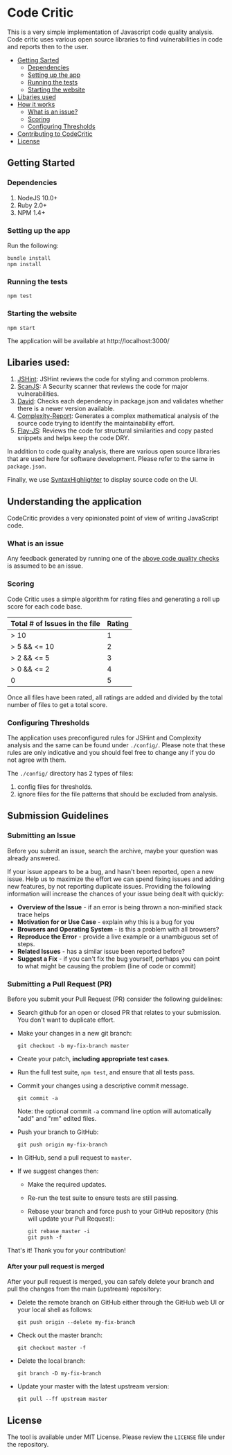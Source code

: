 # Code Critic

This is a very simple implementation of Javascript code quality analysis. Code critic uses various open source libraries to find vulnerabilities in code and reports then to the user.

* [Getting Sarted](#getting-started)
    * [Dependencies](#dependencies)
    *  [Setting up the app](#setting-up-the-app)
    *  [Running the tests](#running-the-tests)
    *  [Starting the website](#starting-the-website)
* [Libaries used](#libaries-used)
* [How it works](#understanding-the-application)
    *  [What is an issue?](#what-is-an-issue)
    *  [Scoring](#scoring)
    *  [Configuring Thresholds](#configuring-thresholds)
* [Contributing to CodeCritic](#submission-guidelines)
* [License](#license)

## Getting Started
### Dependencies

1. NodeJS 10.0+
2. Ruby 2.0+
3. NPM 1.4+

### Setting up the app
Run the following:

```
bundle install
npm install
```

### Running the tests

```
npm test
```

### Starting the website

```
npm start
```

The application will be available at http://localhost:3000/


## Libaries used:

1. [JSHint](http://jshint.com): JSHint reviews the code for styling and common problems.
2. [ScanJS](https://github.com/mozilla/scanjs): A Security scanner that reviews the code for major vulnerabilities.
3. [David](https://github.com/alanshaw/david): Checks each dependency in package.json and validates whether there is a newer version available.
4. [Complexity-Report](https://www.npmjs.com/package/complexity-report): Generates a complex mathematical analysis of the source code trying to identify the maintainability effort.
5. [Flay-JS](https://github.com/UncleGene/flay-js): Reviews the code for structural similarities and copy pasted snippets and helps keep the code DRY.

In addition to code quality analysis, there are various open source libraries that are used here for software development. Please refer to the same in `package.json`.

Finally, we use [SyntaxHighlighter](http://alexgorbatchev.com/SyntaxHighlighter/) to display source code on the UI.

## Understanding the application

CodeCritic provides a very opinionated point of view of writing JavaScript code. 

### What is an issue
Any feedback generated by running one of the [above code quality checks](#libaries-used) is assumed to be an issue.

### Scoring
Code Critic uses a simple algorithm for rating files and generating a roll up score for each code base.

Total # of Issues in the file | Rating 
-------------------------------| ------------
 > 10 | 1 
 > 5 && <= 10 | 2 
 > 2 && <= 5 | 3 
 > 0 && <= 2 | 4 
 0 | 5 

Once all files have been rated, all ratings are added and divided by the total number of files to get a total score.

### Configuring Thresholds

The application uses preconfigured rules for JSHint and Complexity analysis and the same can be found under `./config/`. Please note that these rules are only indicative and you should feel free to change any if you do not agree with them.

The `./config/` directory has 2 types of files:

1. config files for thresholds.
2. ignore files for the file patterns that should be excluded from analysis.


## Submission Guidelines

### Submitting an Issue
Before you submit an issue, search the archive, maybe your question was already answered.

If your issue appears to be a bug, and hasn't been reported, open a new issue.
Help us to maximize the effort we can spend fixing issues and adding new
features, by not reporting duplicate issues.  Providing the following information will increase the
chances of your issue being dealt with quickly:

* **Overview of the Issue** - if an error is being thrown a non-minified stack trace helps
* **Motivation for or Use Case** - explain why this is a bug for you
* **Browsers and Operating System** - is this a problem with all browsers?
* **Reproduce the Error** - provide a live example or a unambiguous set of steps.
* **Related Issues** - has a similar issue been reported before?
* **Suggest a Fix** - if you can't fix the bug yourself, perhaps you can point to what might be
  causing the problem (line of code or commit)

### Submitting a Pull Request (PR)
Before you submit your Pull Request (PR) consider the following guidelines:

* Search github for an open or closed PR that relates to your submission. You don't want to duplicate effort.
* Make your changes in a new git branch:

     ```
     git checkout -b my-fix-branch master
     ```

* Create your patch, **including appropriate test cases**.
* Run the full test suite, `npm test`, and ensure that all tests pass.
* Commit your changes using a descriptive commit message.

     ```shell
     git commit -a
     ```
  Note: the optional commit `-a` command line option will automatically "add" and "rm" edited files.

* Push your branch to GitHub:

    ```shell
    git push origin my-fix-branch
    ```

* In GitHub, send a pull request to `master`.
* If we suggest changes then:
  * Make the required updates.
  * Re-run the test suite to ensure tests are still passing.
  * Rebase your branch and force push to your GitHub repository (this will update your Pull Request):

    ```shell
    git rebase master -i
    git push -f
    ```

That's it! Thank you for your contribution!

#### After your pull request is merged

After your pull request is merged, you can safely delete your branch and pull the changes
from the main (upstream) repository:

* Delete the remote branch on GitHub either through the GitHub web UI or your local shell as follows:

    ```shell
    git push origin --delete my-fix-branch
    ```

* Check out the master branch:

    ```shell
    git checkout master -f
    ```

* Delete the local branch:

    ```shell
    git branch -D my-fix-branch
    ```

* Update your master with the latest upstream version:

    ```shell
    git pull --ff upstream master
    ```

## License
The tool is available under MIT License. Please review the `LICENSE` file under the repository.

